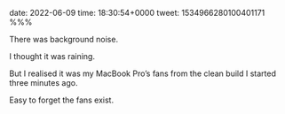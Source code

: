 date: 2022-06-09
time: 18:30:54+0000
tweet: 1534966280100401171
%%%

There was background noise.

I thought it was raining.

But I realised it was my MacBook Pro’s fans from the clean build I started three minutes ago.

Easy to forget the fans exist.
